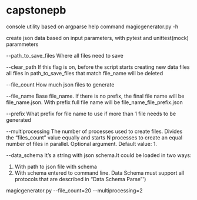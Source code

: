 # capstonepb
console utility based on argparse
help command
magicgenerator.py -h

create json data based on input parameters, with pytest and unittest(mock)
parammeters

--path_to_save_files Where all files need to save

--clear_path If this flag is on, before the script starts creating new data files all files in path_to_save_files that match file_name will be deleted

--file_count How much json files to generate

--file_name Base file_name. If there is no prefix, the final file name will be file_name.json. With prefix full file name will be file_name_file_prefix.json

--prefix What prefix for file name to use if more than 1 file needs to be generated

--multiprocessing The number of processes used to create files. Divides the “files_count” value equally and starts N processes to create an equal number of files in parallel. Optional argument. Default value: 1.

--data_schema It’s a string with json schema.It could be loaded in two ways:
1) With path to json file with schema 
2) With schema entered to command line. Data Schema must support all protocols that are described in “Data Schema Parse”')

magicgenerator.py --file_count=20 --multiprocessing=2
